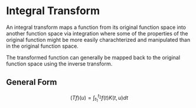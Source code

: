 # Integral Transform

An integral transform maps a function from its original function space into another function space via integration where some of the properties of the original function might be more easily charachterized and manipulated than in the original function space.

The transformed function can generally be mapped back to the original function space using the inverse transform.

## General Form

$$
(Tf)(u) = \int_{t_1}^{t_2} f(t)K(t,u)dt
$$

